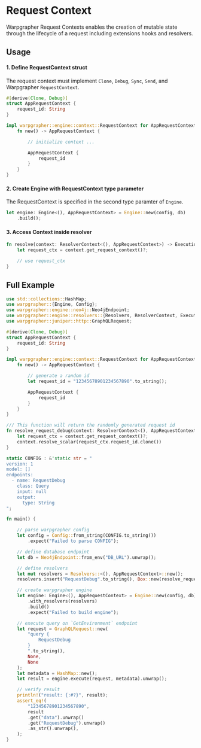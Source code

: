 # Request Context

Warpgrapher Request Contexts enables the creation of mutable state through the lifecycle of a request including extensions hooks and resolvers.  

## Usage

#### 1. Define RequestContext struct

The request context must implement `Clone`, `Debug`, `Sync`, `Send`, and Warpgrapher `RequestContext`. 

```rust
#[derive(Clone, Debug)]
struct AppRequestContext {
    request_id: String
}

impl warpgrapher::engine::context::RequestContext for AppRequestContext {
    fn new() -> AppRequestContext {

        // initialize context ...

        AppRequestContext {
            request_id
        }
    }
}
```

#### 2. Create Engine with RequestContext type parameter

The RequestContext is specified in the second type paramter of `Engine`. 

```rust
let engine: Engine<(), AppRequestContext> = Engine::new(config, db)
    .build();
```

#### 3. Access Context inside resolver

```rust
fn resolve(context: ResolverContext<(), AppRequestContext>) -> ExecutionResult {
    let request_ctx = context.get_request_context()?;

    // use request_ctx
}
```

## Full Example

```rust
use std::collections::HashMap;
use warpgrapher::{Engine, Config};
use warpgrapher::engine::neo4j::Neo4jEndpoint;
use warpgrapher::engine::resolvers::{Resolvers, ResolverContext, ExecutionResult};
use warpgrapher::juniper::http::GraphQLRequest;

#[derive(Clone, Debug)]
struct AppRequestContext {
    request_id: String
}

impl warpgrapher::engine::context::RequestContext for AppRequestContext {
    fn new() -> AppRequestContext {

        // generate a random id
        let request_id = "12345678901234567890".to_string();

        AppRequestContext {
            request_id
        }
    }
}

/// This function will return the randomly generated request id
fn resolve_request_debug(context: ResolverContext<(), AppRequestContext>) -> ExecutionResult {
    let request_ctx = context.get_request_context()?;
    context.resolve_scalar(request_ctx.request_id.clone())
}

static CONFIG : &'static str = "
version: 1
model: []
endpoints:
  - name: RequestDebug
    class: Query
    input: null
    output: 
      type: String
";

fn main() {

    // parse warpgrapher config
    let config = Config::from_string(CONFIG.to_string())
        .expect("Failed to parse CONFIG");

    // define database endpoint
    let db = Neo4jEndpoint::from_env("DB_URL").unwrap();

    // define resolvers
    let mut resolvers = Resolvers::<(), AppRequestContext>::new();
    resolvers.insert("RequestDebug".to_string(), Box::new(resolve_request_debug));

    // create warpgrapher engine
    let engine: Engine<(), AppRequestContext> = Engine::new(config, db)
        .with_resolvers(resolvers)
        .build()
        .expect("Failed to build engine");

    // execute query on `GetEnvironment` endpoint
    let request = GraphQLRequest::new(
        "query {
            RequestDebug
        }
        ".to_string(),
        None,
        None
    );
    let metadata = HashMap::new();
    let result = engine.execute(request, metadata).unwrap();

    // verify result
    println!("result: {:#?}", result);
    assert_eq!(
        "12345678901234567890",
        result
        .get("data").unwrap()
        .get("RequestDebug").unwrap()
        .as_str().unwrap(),
    );
}
```